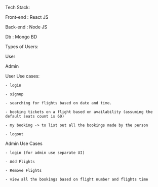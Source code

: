 Tech Stack:

 Front-end : React JS

 Back-end  : Node JS

 Db 	   : Mongo BD




 Types of Users:

 User

 Admin



 User Use cases:

	- login

	- signup

	- searching for flights based on date and time.

	- booking tickets on a flight based on availability (assuming the default seats count is 60)

	- my booking -> to list out all the bookings made by the person

	- logout



 Admin Use Cases

 	- login (for admin use separate UI)

 	- Add Flights

 	- Remove Flights

 	- view all the bookings based on flight number and flights time
